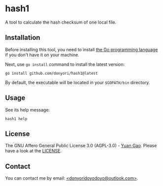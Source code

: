 # hash1

A tool to calculate the hash checksum of one local file.

## Installation

Before installing this tool, you need to install [the Go programming language](https://go.dev/ "The Go Programming Language")
if you don't have it on your machine.

Next, use `go install` command to install the latest version:

```shell
go install github.com/donyori/hash1@latest
```

By default, the executable will be located in your `$GOPATH/bin` directory.

## Usage

See its help message:

```shell
hash1 help
```

## License

The GNU Affero General Public License 3.0 (AGPL-3.0) - [Yuan Gao](https://github.com/donyori "donyori (Yuan Gao)").
Please have a look at the [LICENSE](LICENSE "GNU Affero General Public License v3.0").

## Contact

You can contact me by email: [\<donyoridoyodoyo@outlook.com\>](mailto:donyoridoyodoyo@outlook.com "mailto:donyoridoyodoyo@outlook.com").
